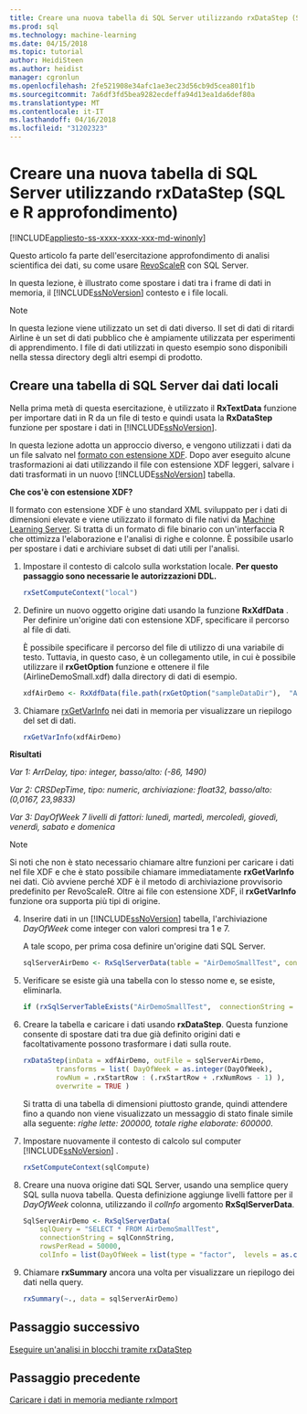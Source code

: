 ```yaml
---
title: Creare una nuova tabella di SQL Server utilizzando rxDataStep (SQL e R approfondimento) | Documenti Microsoft
ms.prod: sql
ms.technology: machine-learning
ms.date: 04/15/2018
ms.topic: tutorial
author: HeidiSteen
ms.author: heidist
manager: cgronlun
ms.openlocfilehash: 2fe521908e34afc1ae3ec23d56cb9d5cea801f1b
ms.sourcegitcommit: 7a6df3fd5bea9282ecdeffa94d13ea1da6def80a
ms.translationtype: MT
ms.contentlocale: it-IT
ms.lasthandoff: 04/16/2018
ms.locfileid: "31202323"
---
```

# <a name="create-new-sql-server-table-using-rxdatastep-sql-and-r-deep-dive"></a>Creare una nuova tabella di SQL Server utilizzando rxDataStep (SQL e R approfondimento)
[!INCLUDE[appliesto-ss-xxxx-xxxx-xxx-md-winonly](../../includes/appliesto-ss-xxxx-xxxx-xxx-md-winonly.md)]

Questo articolo fa parte dell'esercitazione approfondimento di analisi scientifica dei dati, su come usare [RevoScaleR](https://docs.microsoft.com/machine-learning-server/r-reference/revoscaler/revoscaler) con SQL Server.

In questa lezione, è illustrato come spostare i dati tra i frame di dati in memoria, il [!INCLUDE[ssNoVersion](../../includes/ssnoversion-md.md)] contesto e i file locali.

> [!NOTE]
> In questa lezione viene utilizzato un set di dati diverso. Il set di dati di ritardi Airline è un set di dati pubblico che è ampiamente utilizzata per esperimenti di apprendimento. I file di dati utilizzati in questo esempio sono disponibili nella stessa directory degli altri esempi di prodotto.

## <a name="create-sql-server-table-from-local-data"></a>Creare una tabella di SQL Server dai dati locali

Nella prima metà di questa esercitazione, è utilizzato il **RxTextData** funzione per importare dati in R da un file di testo e quindi usata la **RxDataStep** funzione per spostare i dati in [!INCLUDE[ssNoVersion](../../includes/ssnoversion-md.md)].

In questa lezione adotta un approccio diverso, e vengono utilizzati i dati da un file salvato nel [formato con estensione XDF](https://en.wikipedia.org/wiki/Extensible_Data_Format). Dopo aver eseguito alcune trasformazioni ai dati utilizzando il file con estensione XDF leggeri, salvare i dati trasformati in un nuovo [!INCLUDE[ssNoVersion](../../includes/ssnoversion-md.md)] tabella.

**Che cos'è con estensione XDF?**

Il formato con estensione XDF è uno standard XML sviluppato per i dati di dimensioni elevate e viene utilizzato il formato di file nativi da [Machine Learning Server](https://docs.microsoft.com/machine-learning-server/r/concept-what-is-xdf). Si tratta di un formato di file binario con un'interfaccia R che ottimizza l'elaborazione e l'analisi di righe e colonne.  È possibile usarlo per spostare i dati e archiviare subset di dati utili per l'analisi.

1. Impostare il contesto di calcolo sulla workstation locale. **Per questo passaggio sono necessarie le autorizzazioni DDL.**

  
    ```R
    rxSetComputeContext("local")
    ```
  
2. Definire un nuovo oggetto origine dati usando la funzione **RxXdfData** . Per definire un'origine dati con estensione XDF, specificare il percorso al file di dati.  

    È possibile specificare il percorso del file di utilizzo di una variabile di testo. Tuttavia, in questo caso, è un collegamento utile, in cui è possibile utilizzare il **rxGetOption** funzione e ottenere il file (AirlineDemoSmall.xdf) dalla directory di dati di esempio.
  
    ```R
    xdfAirDemo <- RxXdfData(file.path(rxGetOption("sampleDataDir"),  "AirlineDemoSmall.xdf"))
    ```

3. Chiamare [rxGetVarInfo](https://docs.microsoft.com/machine-learning-server/r-reference/revoscaler/rxgetvarinfoxdf) nei dati in memoria per visualizzare un riepilogo del set di dati.
  
    ```R
    rxGetVarInfo(xdfAirDemo)
    ```

**Risultati**

*Var 1: ArrDelay, tipo: integer, basso/alto: (-86, 1490)*

*Var 2: CRSDepTime, tipo: numeric, archiviazione: float32, basso/alto: (0,0167, 23,9833)*

*Var 3: DayOfWeek 7 livelli di fattori: lunedì, martedì, mercoledì, giovedì, venerdì, sabato e domenica*

> [!NOTE]
> 
> Si noti che non è stato necessario chiamare altre funzioni per caricare i dati nel file XDF e che è stato possibile chiamare immediatamente **rxGetVarInfo** nei dati. Ciò avviene perché XDF è il metodo di archiviazione provvisorio predefinito per RevoScaleR. Oltre ai file con estensione XDF, il **rxGetVarInfo** funzione ora supporta più tipi di origine.
  
4. Inserire dati in un [!INCLUDE[ssNoVersion](../../includes/ssnoversion-md.md)] tabella, l'archiviazione _DayOfWeek_ come integer con valori compresi tra 1 e 7.
  
    A tale scopo, per prima cosa definire un'origine dati SQL Server.
  
    ```R
    sqlServerAirDemo <- RxSqlServerData(table = "AirDemoSmallTest", connectionString = sqlConnString)
    ```
  
5. Verificare se esiste già una tabella con lo stesso nome e, se esiste, eliminarla.
  
    ```R
    if (rxSqlServerTableExists("AirDemoSmallTest",  connectionString = sqlConnString))  rxSqlServerDropTable("AirDemoSmallTest",  connectionString = sqlConnString)
    ```
  
6. Creare la tabella e caricare i dati usando **rxDataStep**. Questa funzione consente di spostare dati tra due già definito origini dati e facoltativamente possono trasformare i dati sulla route.
  
    ```R
    rxDataStep(inData = xdfAirDemo, outFile = sqlServerAirDemo,
            transforms = list( DayOfWeek = as.integer(DayOfWeek),
            rowNum = .rxStartRow : (.rxStartRow + .rxNumRows - 1) ),
            overwrite = TRUE )
    ```
  
    Si tratta di una tabella di dimensioni piuttosto grande, quindi attendere fino a quando non viene visualizzato un messaggio di stato finale simile alla seguente: *righe lette: 200000, totale righe elaborate: 600000*.
     
7. Impostare nuovamente il contesto di calcolo sul computer [!INCLUDE[ssNoVersion](../../includes/ssnoversion-md.md)] .

    ```R
    rxSetComputeContext(sqlCompute)
    ```
  
8. Creare una nuova origine dati SQL Server, usando una semplice query SQL sulla nuova tabella. Questa definizione aggiunge livelli fattore per il *DayOfWeek* colonna, utilizzando il *colInfo* argomento **RxSqlServerData**.
  
    ```R
    SqlServerAirDemo <- RxSqlServerData(
        sqlQuery = "SELECT * FROM AirDemoSmallTest",
        connectionString = sqlConnString,
        rowsPerRead = 50000,
        colInfo = list(DayOfWeek = list(type = "factor",  levels = as.character(1:7))))
    ```
  
9. Chiamare **rxSummary** ancora una volta per visualizzare un riepilogo dei dati nella query.
  
    ```R
    rxSummary(~., data = sqlServerAirDemo)
    ```

## <a name="next-step"></a>Passaggio successivo

[Eseguire un'analisi in blocchi tramite rxDataStep](../../advanced-analytics/tutorials/deepdive-perform-chunking-analysis-using-rxdatastep.md)

## <a name="previous-step"></a>Passaggio precedente

[Caricare i dati in memoria mediante rxImport](../../advanced-analytics/tutorials/deepdive-load-data-into-memory-using-rximport.md)
